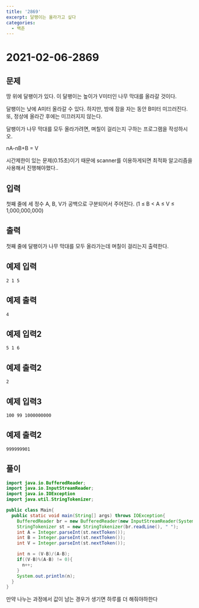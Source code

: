 ```yaml
---
title: '2869'
excerpt: 달팽이는 올라가고 싶다
categories:
  - 백준
---
```


# 2021-02-06-2869

## 문제

땅 위에 달팽이가 있다. 이 달팽이는 높이가 V미터인 나무 막대를 올라갈 것이다.

달팽이는 낮에 A미터 올라갈 수 있다. 하지만, 밤에 잠을 자는 동안 B미터 미끄러진다. 또, 정상에 올라간 후에는 미끄러지지 않는다.

달팽이가 나무 막대를 모두 올라가려면, 며칠이 걸리는지 구하는 프로그램을 작성하시오.

nA-nB+B = V

시간제한이 있는 문제\(0.15초\)이기 때문에 scanner를 이용하게되면 최적화 알고리즘을 사용해서 진행해야했다..

## 입력

첫째 줄에 세 정수 A, B, V가 공백으로 구분되어서 주어진다. \(1 ≤ B &lt; A ≤ V ≤ 1,000,000,000\)

## 출력

첫째 줄에 달팽이가 나무 막대를 모두 올라가는데 며칠이 걸리는지 출력한다.

## 예제 입력

```text
2 1 5
```

## 예제 출력

```text
4
```

## 예제 입력2

```text
5 1 6
```

## 예제 출력2

```text
2
```

## 예제 입력3

```text
100 99 1000000000
```

## 예제 출력2

```text
999999901
```

## 풀이

```java
import java.io.BufferedReader;
import java.io.InputStreamReader;
import java.io.IOException
import java.util.StringTokenizer;

public class Main{
  public static void main(String[] args) throws IOException{
    BufferedReader br = new BufferedReader(new InputStreamReader(System.in));
    StringTokenizer st = new StringTokenizer(br.readLine(), " ");
    int A = Integer.parseInt(st.nextToken());
    int B = Integer.parseInt(st.nextToken());
    int V = Integer.parseInt(st.nextToken());

    int n = (V-B)/(A-B);
    if((V-B)%(A-B) != 0){
      n++;
    }
    System.out.println(n);
  }
}
```

만약 나누는 과정에서 값이 남는 경우가 생기면 하루를 더 해줘야하한다

